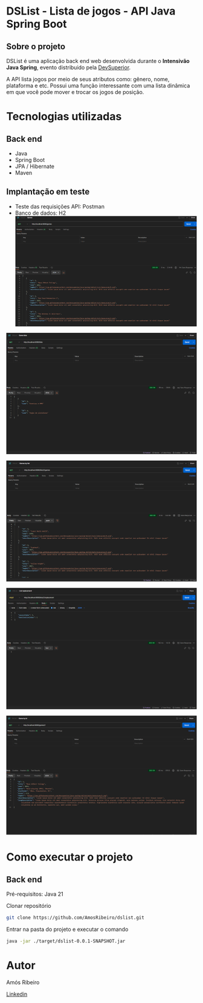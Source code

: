 # DSList - Lista de jogos - API Java Spring Boot 
## Sobre o projeto

DSList é uma aplicação back end web desenvolvida durante o **Intensivão Java Spring**, evento distribuido pela [DevSuperior](https://devsuperior.com.br).

A API lista jogos por meio de seus atributos como: gênero, nome, plataforma e etc. Possui uma função interessante com uma lista dinâmica em que você pode mover e trocar os jogos de posição.


# Tecnologias utilizadas
## Back end
- Java
- Spring Boot
- JPA / Hibernate
- Maven

## Implantação em teste
- Teste das requisições API: Postman
- Banco de dados: H2
![Postman 1](https://github.com/AmosRibeiro/dslist/blob/main/images/postman1.png)

![Postman 2](https://github.com/AmosRibeiro/dslist/blob/main/images/postman2.png)

![Postman 3](https://github.com/AmosRibeiro/dslist/blob/main/images/postman3.png)

![Postman 4](https://github.com/AmosRibeiro/dslist/blob/main/images/postman4.png)

![Postman 5](https://github.com/AmosRibeiro/dslist/blob/main/images/postman5.png)

# Como executar o projeto

## Back end
Pré-requisitos: Java 21

 Clonar repositório
```bash
git clone https://github.com/AmosRibeiro/dslist.git
```
 Entrar na pasta do projeto e executar o comando
```bash
java -jar ./target/dslist-0.0.1-SNAPSHOT.jar
```

# Autor

Amós Ribeiro

[Linkedin](https://www.linkedin.com/in/amosribeiro1202/)
 
